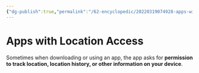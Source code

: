 ```yaml
---
{"dg-publish":true,"permalink":"/62-encyclopedic/20220319074928-apps-with-location-access/","dgHomeLink":true,"dgPassFrontmatter":false}
---
```



# Apps with Location Access

Sometimes when downloading or using an app, the app asks for **permission to track location, location history, or other information on your device**.
